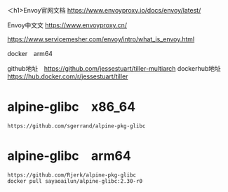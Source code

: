 ＜h1>Envoy官网文档</h1>
https://www.envoyproxy.io/docs/envoy/latest/

Envoy中文文
https://www.envoyproxy.cn/

https://www.servicemesher.com/envoy/intro/what_is_envoy.html

docker　arm64

github地址　https://github.com/jessestuart/tiller-multiarch
dockerhub地址　https://hub.docker.com/r/jessestuart/tiller


# alpine-glibc　x86_64
```
https://github.com/sgerrand/alpine-pkg-glibc
```
# alpine-glibc　arm64
```
https://github.com/Rjerk/alpine-pkg-glibc
docker pull sayaoailun/alpine-glibc:2.30-r0
```
